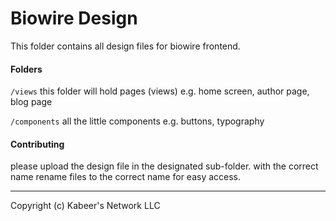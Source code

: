 # Biowire Design
This folder contains all design files for biowire frontend.

#### Folders
``/views`` this folder will hold pages (views) e.g. home screen, author page, blog page

``/components`` all the little components e.g. buttons, typography 

#### Contributing 
please upload the design file in the designated sub-folder. with the correct name 
rename files to the correct name for easy access.

---
Copyright (c) Kabeer's Network LLC
